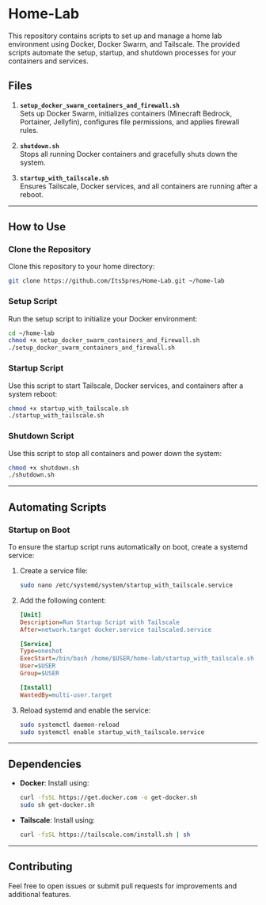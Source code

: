 
# Home-Lab

This repository contains scripts to set up and manage a home lab environment using Docker, Docker Swarm, and Tailscale. The provided scripts automate the setup, startup, and shutdown processes for your containers and services.

## Files

1. **`setup_docker_swarm_containers_and_firewall.sh`**  
   Sets up Docker Swarm, initializes containers (Minecraft Bedrock, Portainer, Jellyfin), configures file permissions, and applies firewall rules.

2. **`shutdown.sh`**  
   Stops all running Docker containers and gracefully shuts down the system.

3. **`startup_with_tailscale.sh`**  
   Ensures Tailscale, Docker services, and all containers are running after a reboot.

---

## How to Use

### Clone the Repository
Clone this repository to your home directory:
```bash
git clone https://github.com/ItsSpres/Home-Lab.git ~/home-lab
```

### Setup Script
Run the setup script to initialize your Docker environment:
```bash
cd ~/home-lab
chmod +x setup_docker_swarm_containers_and_firewall.sh
./setup_docker_swarm_containers_and_firewall.sh
```

### Startup Script
Use this script to start Tailscale, Docker services, and containers after a system reboot:
```bash
chmod +x startup_with_tailscale.sh
./startup_with_tailscale.sh
```

### Shutdown Script
Use this script to stop all containers and power down the system:
```bash
chmod +x shutdown.sh
./shutdown.sh
```

---

## Automating Scripts

### Startup on Boot
To ensure the startup script runs automatically on boot, create a systemd service:

1. Create a service file:
   ```bash
   sudo nano /etc/systemd/system/startup_with_tailscale.service
   ```

2. Add the following content:
   ```ini
   [Unit]
   Description=Run Startup Script with Tailscale
   After=network.target docker.service tailscaled.service

   [Service]
   Type=oneshot
   ExecStart=/bin/bash /home/$USER/home-lab/startup_with_tailscale.sh
   User=$USER
   Group=$USER

   [Install]
   WantedBy=multi-user.target
   ```

3. Reload systemd and enable the service:
   ```bash
   sudo systemctl daemon-reload
   sudo systemctl enable startup_with_tailscale.service
   ```

---

## Dependencies

- **Docker**: Install using:
  ```bash
  curl -fsSL https://get.docker.com -o get-docker.sh
  sudo sh get-docker.sh
  ```

- **Tailscale**: Install using:
  ```bash
  curl -fsSL https://tailscale.com/install.sh | sh
  ```

---

## Contributing

Feel free to open issues or submit pull requests for improvements and additional features.
